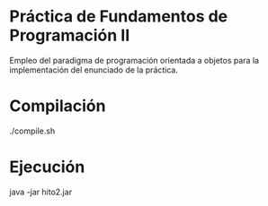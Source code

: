 # Práctica de Fundamentos de Programación II

Empleo del paradigma de programación orientada a objetos para la implementación del enunciado de la práctica.

# Compilación

./compile.sh

# Ejecución

java -jar hito2.jar
